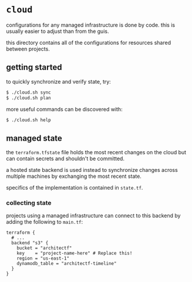 # `cloud`

configurations for any managed infrastructure is done by code. this is usually
easier to adjust than from the guis.

this directory contains all of the configurations for resources shared between
projects.

## getting started

to quickly synchronize and verify state, try:

```sh
$ ./cloud.sh sync
$ ./cloud.sh plan
```

more useful commands can be discovered with:

```sh
$ ./cloud.sh help
```

## managed state

the `terraform.tfstate` file holds the most recent changes on the cloud but can
contain secrets and shouldn't be committed.

a hosted state backend is used instead to synchronize changes across multiple
machines by exchanging the most recent state.

specifics of the implementation is contained in `state.tf`.

### collecting state

projects using a managed infrastructure can connect to this backend by adding
the following to `main.tf`:

```hcl
terraform {
  # ...
  backend "s3" {
    bucket = "architectf"
    key    = "project-name-here" # Replace this!
    region = "us-east-1"
    dynamodb_table = "architectf-timeline"
  }
}
```
